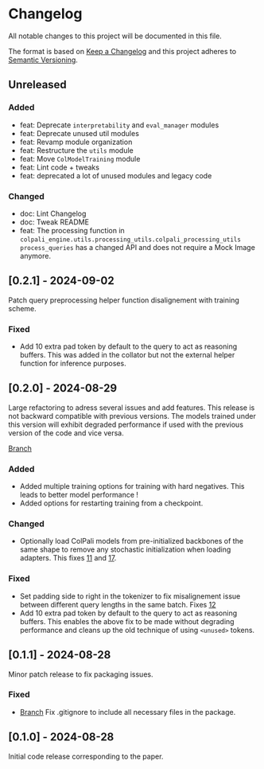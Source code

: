 # Changelog

All notable changes to this project will be documented in this file.

The format is based on [Keep a Changelog](http://keepachangelog.com/)
and this project adheres to [Semantic Versioning](http://semver.org/).

## Unreleased

### Added

- feat: Deprecate `interpretability` and `eval_manager` modules
- feat: Deprecate unused util modules
- feat: Revamp module organization
- feat: Restructure the `utils` module
- feat: Move `ColModelTraining` module
- feat: Lint code + tweaks
- feat: deprecated a lot of unused modules and legacy code

### Changed

- doc: Lint Changelog
- doc: Tweak README
- feat: The processing function in `colpali_engine.utils.processing_utils.colpali_processing_utils` `process_queries` has a changed API and does not require a Mock Image anymore.

## [0.2.1] - 2024-09-02
 
Patch query preprocessing helper function disalignement with training scheme.

### Fixed
- Add 10 extra pad token by default to the query to act as reasoning buffers. This was added in the collator but not the external helper function for inference purposes.


## [0.2.0] - 2024-08-29

Large refactoring to adress several issues and add features. This release is not backward compatible with previous versions.
The models trained under this version will exhibit degraded performance if used with the previous version of the code and vice versa.

[Branch](https://github.com/illuin-tech/colpali/pull/23)

### Added

- Added multiple training options for training with hard negatives. This leads to better model performance !
- Added options for restarting training from a checkpoint.

### Changed

- Optionally load ColPali models from pre-initialized backbones of the same shape to remove any stochastic initialization when loading adapters. This fixes [11](https://github.com/illuin-tech/colpali/issues/11) and [17](https://github.com/illuin-tech/colpali/issues/17).

### Fixed

- Set padding side to right in the tokenizer to fix misalignement issue between different query lengths in the same batch. Fixes [12](https://github.com/illuin-tech/colpali/issues/12)
- Add 10 extra pad token by default to the query to act as reasoning buffers. This enables the above fix to be made without degrading performance and cleans up the old technique of using `<unused>` tokens.

## [0.1.1] - 2024-08-28
  
Minor patch release to fix packaging issues.

### Fixed

- [Branch](https://github.com/illuin-tech/colpali/commit/bd55e88c7af7069dde943f00665181fb94631cdd)
  Fix .gitignore to include all necessary files in the package.

## [0.1.0] - 2024-08-28

Initial code release corresponding to the paper.
